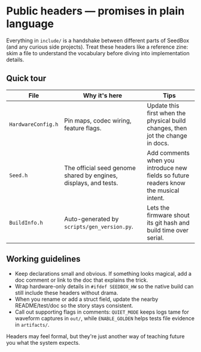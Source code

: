 # Public headers — promises in plain language

Everything in `include/` is a handshake between different parts of SeedBox (and
any curious side projects). Treat these headers like a reference zine: skim a
file to understand the vocabulary before diving into implementation details.

## Quick tour

| File | Why it's here | Tips |
| --- | --- | --- |
| `HardwareConfig.h` | Pin maps, codec wiring, feature flags. | Update this first when the physical build changes, then jot the change in docs. |
| `Seed.h` | The official seed genome shared by engines, displays, and tests. | Add comments when you introduce new fields so future readers know the musical intent. |
| `BuildInfo.h` | Auto-generated by `scripts/gen_version.py`. | Lets the firmware shout its git hash and build time over serial. |

## Working guidelines

- Keep declarations small and obvious. If something looks magical, add a doc
  comment or link to the doc that explains the trick.
- Wrap hardware-only details in `#ifdef SEEDBOX_HW` so the native build can still
  include these headers without drama.
- When you rename or add a struct field, update the nearby README/test/doc so the
  story stays consistent.
- Call out supporting flags in comments: `QUIET_MODE` keeps logs tame for
  waveform captures in `out/`, while `ENABLE_GOLDEN` helps tests file evidence in
  `artifacts/`.

Headers may feel formal, but they're just another way of teaching future you
what the system expects.
